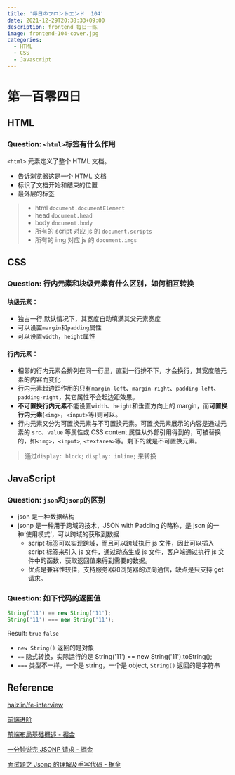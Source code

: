 ```yaml
---
title: '毎日のフロントエンド  104'
date: 2021-12-29T20:38:33+09:00
description: frontend 每日一练
image: frontend-104-cover.jpg
categories:
  - HTML
  - CSS
  - Javascript
---
```


# 第一百零四日

## HTML

### **Question:** `<html>`标签有什么作用

`<html>` 元素定义了整个 HTML 文档。

- 告诉浏览器这是一个 HTML 文档
- 标识了文档开始和结束的位置
- 最外层的标签

> - html `document.documentElement`
> - head `document.head`
> - body `document.body`
> - 所有的 script 对应 js 的 `document.scripts`
> - 所有的 img 对应 js 的 `document.imgs`

## CSS

### **Question:** 行内元素和块级元素有什么区别，如何相互转换

#### 块级元素：

- 独占一行,默认情况下，其宽度自动填满其父元素宽度
- 可以设置`margin`和`padding`属性
- 可以设置`width`，`height`属性

#### 行内元素：

- 相邻的行内元素会排列在同一行里，直到一行排不下，才会换行，其宽度随元素的内容而变化
- 行内元素起边距作用的只有`margin-left`、`margin-right`、`padding-left`、`padding-right`，其它属性不会起边距效果。
- **不可置换行内元素**不能设置`width`、`height`和垂直方向上的 margin，而**可置换行内元素**(`<img>`，`<input>`等)则可以。
- 行内元素又分为可置换元素与不可置换元素。可置换元素展示的内容是通过元素的 `src`、`value` 等属性或 CSS content 属性从外部引用得到的，可被替换的，如`<img>`，`<input>`, `<textarea>`等。剩下的就是不可置换元素。

> 通过`display: block;` `display: inline;` 来转换

## JavaScript

### **Question:** `json`和`jsonp`的区别

- json 是一种数据结构
- jsonp 是一种用于跨域的技术，JSON with Padding 的略称，是 json 的一种‘使用模式’，可以跨域的获取到数据
  - script 标签可以实现跨域，而且可以跨域执行 js 文件，因此可以插入 script 标签来引入 js 文件，通过动态生成 js 文件，客户端通过执行 js 文件中的函数，获取返回值来得到需要的数据。
  - 优点是兼容性较佳，支持服务器和浏览器的双向通信，缺点是只支持 get 请求。

### **Question:** 如下代码的返回值

```js
String('11') == new String('11');
String('11') === new String('11');
```

Result: `true` `false`

- `new String()` 返回的是对象
- `==` 隐式转换，实际运行的是 String('11') == new String('11').toString();
- `===` 类型不一样，一个是 string，一个是 object, `String()` 返回的是字符串

## Reference

[haizlin/fe-interview](https://github.com/haizlin/fe-interview)

[前端进阶](https://muyiy.cn/)

[前端布局基础概述 - 掘金](https://juejin.cn/post/6844903583331123214)

[一分钟说完 JSONP 请求 - 掘金](https://juejin.cn/post/6844903976505344013)

[面试题之 Jsonp 的理解及手写代码 - 掘金](https://juejin.cn/post/6947694608247685127)
